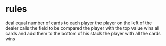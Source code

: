 # rules

deal equal number of cards to each player
the player on the left of the dealer calls the field to be compared
the player with the top value wins all cards and add them to the bottom of his stack
the player with all the cards wins

